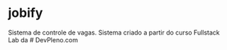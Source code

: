 # jobify
Sistema de controle de vagas.
Sistema criado a partir do curso Fullstack Lab da # DevPleno.com